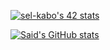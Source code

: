 [![sel-kabo's 42 stats](https://badge.mediaplus.ma/binary/sel-kabo)](https://github.com/oakoudad/badge42)




[![Said's GitHub stats](https://github-readme-stats.vercel.app/api?Zizes0=anuraghazra)](https://github.com/anuraghazra/github-readme-stats)
